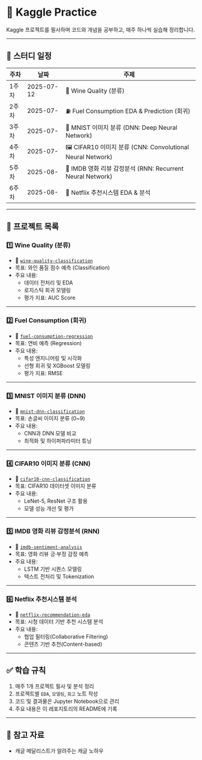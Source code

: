# 📝 Kaggle Practice

Kaggle 프로젝트를 필사하며 코드와 개념을 공부하고, 매주 하나씩 실습해 정리합니다.

---

## 📅 스터디 일정

| 주차 | 날짜       | 주제                                                        |
|------|------------|--------------------------------------------------------------|
| 1주차| 2025-07-12 | 🍷 Wine Quality (분류)                                      |
| 2주차| 2025-07- | ⛽ Fuel Consumption EDA & Prediction (회귀)                 |
| 3주차| 2025-07- | 🔢 MNIST 이미지 분류 (DNN: Deep Neural Network)             |
| 4주차| 2025-07- | 🖼 CIFAR10 이미지 분류 (CNN: Convolutional Neural Network)   |
| 5주차| 2025-08- | 📝 IMDB 영화 리뷰 감정분석 (RNN: Recurrent Neural Network)  |
| 6주차| 2025-08- | 🍿 Netflix 추천시스템 EDA & 분석                            |

---

## 📂 프로젝트 목록

### 1️⃣ Wine Quality (분류)
- 📁 [`wine-quality-classification`](./wine-quality-classification)
- 목표: 와인 품질 점수 예측 (Classification)
- 주요 내용:
  - 데이터 전처리 및 EDA
  - 로지스틱 회귀 모델링
  - 평가 지표: AUC Score

---

### 2️⃣ Fuel Consumption (회귀)
- 📁 [`fuel-consumption-regression`](./fuel-consumption-regression)
- 목표: 연비 예측 (Regression)
- 주요 내용:
  - 특성 엔지니어링 및 시각화
  - 선형 회귀 및 XGBoost 모델링
  - 평가 지표: RMSE

---

### 3️⃣ MNIST 이미지 분류 (DNN)
- 📁 [`mnist-dnn-classification`](./mnist-dnn-classification)
- 목표: 손글씨 이미지 분류 (0~9)
- 주요 내용:
  - CNN과 DNN 모델 비교
  - 최적화 및 하이퍼파라미터 튜닝

---

### 4️⃣ CIFAR10 이미지 분류 (CNN)
- 📁 [`cifar10-cnn-classification`](./cifar10-cnn-classification)
- 목표: CIFAR10 데이터셋 이미지 분류
- 주요 내용:
  - LeNet-5, ResNet 구조 활용
  - 모델 성능 개선 및 평가

---

### 5️⃣ IMDB 영화 리뷰 감정분석 (RNN)
- 📁 [`imdb-sentiment-analysis`](./imdb-sentiment-analysis)
- 목표: 영화 리뷰 긍·부정 감정 예측
- 주요 내용:
  - LSTM 기반 시퀀스 모델링
  - 텍스트 전처리 및 Tokenization

---

### 6️⃣ Netflix 추천시스템 분석
- 📁 [`netflix-recommendation-eda`](./netflix-recommendation-eda)
- 목표: 시청 데이터 기반 추천 시스템 분석
- 주요 내용:
  - 협업 필터링(Collaborative Filtering)
  - 콘텐츠 기반 추천(Content-based)

---

## ✅ 학습 규칙

1. 매주 1개 프로젝트 필사 및 분석 정리
2. 프로젝트별 `EDA`, `모델링`, `회고` 노트 작성
3. 코드 및 결과물은 Jupyter Notebook으로 관리
4. 주요 내용은 이 레포지토리의 README에 기록

---

## 📖 참고 자료 
- 캐글 메달리스트가 알려주는 캐글 노하우

